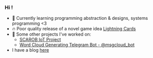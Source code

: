 ### Hi !
- 🌱 Currently learning programming abstraction & designs, systems programming <3
- 🔥 Poor quality release of a novel game idea [Lightning Cards](https://github.com/unamedcardgame/lightning-cards)
- 🔭 Some other projects I've worked on:
  - [SCAROB IoT Project](https://github.com/ericmiranda7/scarob)
  - [Word Cloud Generating Telegram Bot - @msgcloud_bot](https://github.com/ericmiranda7/tele-wordcloud)
- I have a blog [here](https://ericmiranda7.github.io/)

<!-- - 💻 Certificate courses:
  - [FullStackOpen 2020](https://studies.cs.helsinki.fi/stats/api/certificate/fullstackopen/en/f87be1598033c0a2d71f8fd168487adb)
  - [Building Web Applications in Django](https://coursera.org/share/765db7943c5d7dd3b9133e2f07aad842)
  - [MOOC.fi Java Programming I](https://certificates.mooc.fi/validate/n8onzheaqyq)
  - [MOOC.fi Java Programming II](https://certificates.mooc.fi/validate/529mfojmihx)
-->
<!--
**ericmiranda7/ericmiranda7** is a ✨ _special_ ✨ repository because its `README.md` (this file) appears on your GitHub profile.

Here are some ideas to get you started:

- 🔭 I’m currently working on ...
- 🌱 I’m currently learning ...
- 👯 I’m looking to collaborate on ...
- 🤔 I’m looking for help with ...
- 💬 Ask me about ...
- 📫 How to reach me: ...
- 😄 Pronouns: ...
- ⚡ Fun fact: ...
-->
